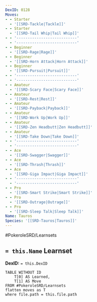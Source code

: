 ```yaml
---
DexID: 0128
Moves:
- - Starter
  - '[[SRD-Tackle|Tackle]]'
- - Starter
  - '[[SRD-Tail Whip|Tail Whip]]'
- - '---------------------------'
  - '---------------------------'
- - Beginner
  - '[[SRD-Rage|Rage]]'
- - Beginner
  - '[[SRD-Horn Attack|Horn Attack]]'
- - Beginner
  - '[[SRD-Pursuit|Pursuit]]'
- - '---------------------------'
  - '---------------------------'
- - Amateur
  - '[[SRD-Scary Face|Scary Face]]'
- - Amateur
  - '[[SRD-Rest|Rest]]'
- - Amateur
  - '[[SRD-Payback|Payback]]'
- - Amateur
  - '[[SRD-Work Up|Work Up]]'
- - Amateur
  - '[[SRD-Zen Headbutt|Zen Headbutt]]'
- - Amateur
  - '[[SRD-Take Down|Take Down]]'
- - '---------------------------'
  - '---------------------------'
- - Ace
  - '[[SRD-Swagger|Swagger]]'
- - Ace
  - '[[SRD-Thrash|Thrash]]'
- - Ace
  - '[[SRD-Giga Impact|Giga Impact]]'
- - '---------------------------'
  - '---------------------------'
- - Pro
  - '[[SRD-Smart Strike|Smart Strike]]'
- - Pro
  - '[[SRD-Outrage|Outrage]]'
- - Pro
  - '[[SRD-Sleep Talk|Sleep Talk]]'
Name: Tauros
Species: '[[SRD-Tauros|Tauros]]'
---
```


#PokeroleSRD/Learnsets

## `= this.Name` Learnset

**DexID:** `= this.DexID`

```dataview
TABLE WITHOUT ID
    T[0] AS Learned,
    T[1] AS Move
FROM #PokeroleSRD/Learnsets
flatten moves as T
where file.path = this.file.path
```
